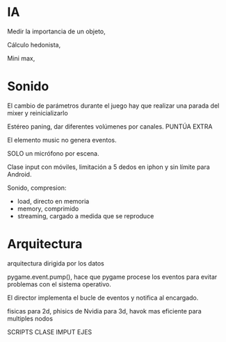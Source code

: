 # IA
Medir la importancia de un objeto,

Cálculo hedonista, 

Mini max, 
# Sonido

El cambio de parámetros durante el juego hay que realizar una parada del mixer y reinicializarlo

Estéreo paning, dar diferentes volúmenes por canales. PUNTÚA EXTRA

El elemento music no genera eventos.

SOLO un micrófono por escena.

Clase input con móviles, limitación a 5 dedos en iphon y sin límite para Android.

Sonido, compresion:
- load, directo en memoria
- memory, comprimido
- streaming, cargado a medida que se reproduce

# Arquitectura
arquitectura dirigida por los datos

pygame.event.pump(), hace que pygame procese los eventos para evitar problemas con el sistema operativo.

El director implementa el bucle de eventos y notifica al encargado. 

fisicas para 2d, phisics de Nvidia para 3d, havok mas eficiente para multiples nodos

SCRIPTS CLASE IMPUT EJES